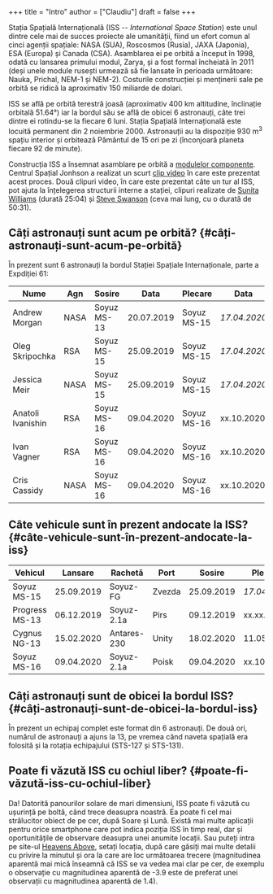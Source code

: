 +++
title = "Intro"
author = ["Claudiu"]
draft = false
+++

Stația Spațială Internațională (ISS -- _International Space Station_) este unul dintre cele mai de succes proiecte ale umanității, fiind un efort comun al cinci agenții spațiale: NASA (SUA), Roscosmos (Rusia), JAXA (Japonia), ESA (Europa) și Canada (CSA). Asamblarea ei pe orbită a început în 1998, odată cu lansarea primului modul, Zarya, și a fost formal încheiată în 2011 (deși unele module rusești urmează să fie lansate în perioada următoare: Nauka, Prichal, NEM-1 și NEM-2). Costurile construcției și menținerii sale pe orbită se ridică la aproximativ 150 miliarde de dolari.

ISS se află pe orbită terestră joasă (aproximativ 400 km altitudine, înclinație orbitală 51.64°) iar la bordul său se află de obicei 6 astronauți, câte trei dintre ei rotindu-se la fiecare 6 luni. Stația Spațială Internațională este locuită permanent din 2 noiembrie 2000. Astronauții au la dispoziție 930 m<sup>3</sup> spațiu interior și orbitează Pământul de 15 ori pe zi (înconjoară planeta fiecare 92 de minute).

Construcția ISS a însemnat asamblare pe orbită a [modulelor componente](<https://www.parsec.ro/iss/module>). Centrul Spațial Jonhson a realizat un scurt [clip video](<https://www.youtube.com/watch?v=yRqUPjl3tTQ>) în care este prezentat acest proces. Două clipuri video, în care este prezentat câte un tur al ISS, pot ajuta la înțelegerea structurii interne a stației, clipuri realizate de [Sunita Williams](<https://www.youtube.com/watch?v=doN4t5NKW-k>) (durată 25:04) și [Steve Swanson](<https://www.youtube.com/watch?v=QvTmdIhYnes>) (ceva mai lung, cu o durată de 50:31).


## Câți astronauți sunt acum pe orbită? {#câți-astronauți-sunt-acum-pe-orbită}

În prezent sunt 6 astronauți la bordul Stației Spațiale Internaționale, parte a Expdiției 61:

| Nume              | Agn  | Sosire      | Data       | Plecare     | Data         |
|-------------------|------|-------------|------------|-------------|--------------|
| Andrew Morgan     | NASA | Soyuz MS-13 | 20.07.2019 | Soyuz MS-15 | _17.04.2020_ |
| Oleg Skripochka   | RSA  | Soyuz MS-15 | 25.09.2019 | Soyuz MS-15 | _17.04.2020_ |
| Jessica Meir      | NASA | Soyuz MS-15 | 25.09.2019 | Soyuz MS-15 | _17.04.2020_ |
| Anatoli Ivanishin | RSA  | Soyuz MS-16 | 09.04.2020 | Soyuz MS-16 | xx.10.2020   |
| Ivan Vagner       | RSA  | Soyuz MS-16 | 09.04.2020 | Soyuz MS-16 | xx.10.2020   |
| Cris Cassidy      | NASA | Soyuz MS-16 | 09.04.2020 | Soyuz MS-16 | xx.10.2020   |


## Câte vehicule sunt în prezent andocate la ISS? {#câte-vehicule-sunt-în-prezent-andocate-la-iss}

| Vehicul        | Lansare    | Rachetă     | Port   | Sosire     | Plecare      | Recuperare |
|----------------|------------|-------------|--------|------------|--------------|------------|
| Soyuz MS-15    | 25.09.2019 | Soyuz-FG    | Zvezda | 25.09.2019 | _17.04.2020_ | DA         |
| Progress MS-13 | 06.12.2019 | Soyuz-2.1a  | Pirs   | 09.12.2019 | xx.xx.2020   | NU         |
| Cygnus NG-13   | 15.02.2020 | Antares-230 | Unity  | 18.02.2020 | 11.05.2020   | NU         |
| Soyuz MS-16    | 09.04.2020 | Soyuz-2.1a  | Poisk  | 09.04.2020 | xx.10.2020   | DA         |


## Câți astronauți sunt de obicei la bordul ISS? {#câți-astronauți-sunt-de-obicei-la-bordul-iss}

În prezent un echipaj complet este format din 6 astronauți. De două ori, numărul de astronauți a ajuns la 13, pe vremea când naveta spațială era folosită și la rotația echipajului (STS-127 și STS-131).


## Poate fi văzută ISS cu ochiul liber? {#poate-fi-văzută-iss-cu-ochiul-liber}

Da! Datorită panourilor solare de mari dimensiuni, ISS poate fi văzută cu ușurință pe boltă, când trece deasupra noastră. Ea poate fi cel mai strălucitor obiect de pe cer, după Soare și Lună. Există mai multe aplicații pentru orice smartphone care pot indica poziția ISS în timp real, dar și oportunitățile de observare deasupra unei anumite locații. Sau puteți intra pe site-ul [Heavens Above](https://www.heavens-above.com), setați locația, după care găsiți mai multe detalii cu privire la minutul și ora la care are loc următoarea trecere (magnitudinea aparentă mai mică înseamnă că ISS se va vedea mai clar pe cer, de exemplu o observație cu magnitudinea aparentă de -3.9 este de preferat unei observații cu magnitudinea aparentă de 1.4).